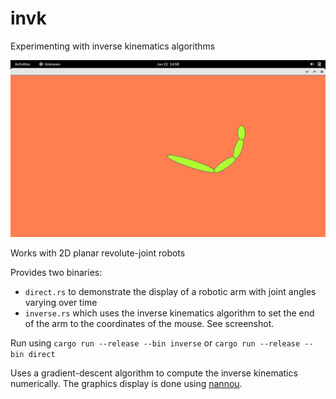 # invk
Experimenting with inverse kinematics algorithms

![Screenshot](./screenshot.png)

Works with 2D planar revolute-joint robots

Provides two binaries:

- `direct.rs` to demonstrate the display of a robotic arm with joint angles varying over time
- `inverse.rs` which uses the inverse kinematics algorithm to set the end of the arm to the coordinates of the mouse. See screenshot.

Run using `cargo run --release --bin inverse` or `cargo run --release --bin direct`

Uses a gradient-descent algorithm to compute the inverse kinematics numerically.
The graphics display is done using [nannou](https://github.com/nannou-org/nannou).